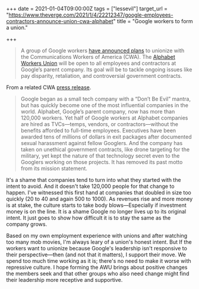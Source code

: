 +++
date = 2021-01-04T09:00:00Z
tags = ["lessevil"]
target_url = "https://www.theverge.com/2021/1/4/22212347/google-employees-contractors-announce-union-cwa-alphabet"
title = "Google workers to form a union."

+++
> A group of Google workers [have announced plans](https://alphabetworkersunion.org/press/releases/2021-01-04-code-cwa-google-union/) to unionize with the Communications Workers of America (CWA). The [Alphabet Workers Union](https://alphabetworkersunion.org/) will be open to all employees and contractors at Google’s parent company. Its goal will be to tackle ongoing issues like pay disparity, retaliation, and controversial government contracts.

From a related CWA [press release](https://cwa-union.org/news/releases/google-workers-launch-union-with-cwa).

> Google began as a small tech company with a “Don’t Be Evil” mantra, but has quickly become one of the most influential companies in the world. Alphabet, Google’s parent company, now has more than 120,000 workers. Yet half of Google workers at Alphabet companies are hired as TVCs—temps, vendors, or contractors—without the benefits afforded to full-time employees. Executives have been awarded tens of millions of dollars in exit packages after documented sexual harassment against fellow Googlers. And the company has taken on unethical government contracts, like drone targeting for the military, yet kept the nature of that technology secret even to the Googlers working on those projects. It has removed its past motto from its mission statement.

It's a shame that companies tend to turn into what they started with the intent to avoid. And it doesn't take 120,000 people for that change to happen. I've witnessed this first hand at companies that doubled in size too quickly (20 to 40 and again 500 to 1000). As revenues rise and more money is at stake, the culture starts to take body blows—Especially if investment money is on the line. It is a shame Google no longer lives up to its original intent. It just goes to show how difficult it is to stay the same as the company grows.

Based on my own employment experience with unions and after watching too many mob movies, I'm always leary of a union's honest intent. But If the workers want to unionize because Google's leadership isn't responsive to their perspective—then (and not that it matters), I support their move. We spend too much time working as it is; there's no need to make it worse with repressive culture. I hope forming the AWU brings about positive changes the members seek and that other groups who also need change might find their leadership more receptive and supportive.